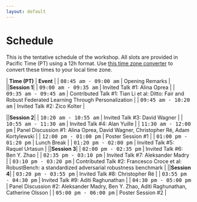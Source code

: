 ```yaml
---
layout: default
---
```


# Schedule

This is the tentative schedule of the workshop. All slots are provided
in Pacific Time (PT) using
a 12h format. Use [this time zone converter](https://www.thetimezoneconverter.com) to convert
these times to your local time zone.

| **Time (PT)** | **Event** |
| <span style="font-family: monospace;">08:45 am - 09:00 am</span> | Opening Remarks |
||**Session 1**|
| <span style="font-family: monospace;">09:00 am - 09:35 am</span> | Invited Talk #1: Alina Oprea |
| <span style="font-family: monospace;">09:35 am - 09:45 am</span> | Contributed Talk #1: Tian Li et al: Ditto: Fair and Robust Federated Learning Through Personalization |
| <span style="font-family: monospace;">09:45 am - 10:20 am</span> | Invited Talk #2: Zico Kolter |

||**Session 2**|
| <span style="font-family: monospace;">10:20 am - 10:55 am</span> | Invited Talk #3: David Wagner |
| <span style="font-family: monospace;">10:55 am - 11:30 am</span> | Invited Talk #4: Alan Yuille |
| <span style="font-family: monospace;">11:30 am - 12:00 pm</span> | Panel Discussion #1: Alina Oprea, David Wagner, Christopher Ré, Adam Kortylewski |
| <span style="font-family: monospace;">12:00 pm - 01:00 pm</span> | Poster Session #1 |
| <span style="font-family: monospace;">01:00 pm - 01:20 pm</span> | Lunch Break |
| <span style="font-family: monospace;">01:20 pm - 02:00 pm</span> | Invited Talk #5: Raquel Urtasun |
||**Session 3**|
| <span style="font-family: monospace;">02:00 pm - 02:35 pm</span> | Invited Talk #6: Ben Y. Zhao |
| <span style="font-family: monospace;">02:35 pm - 03:10 pm</span> | Invited Talk #7: Aleksander Madry |
| <span style="font-family: monospace;">03:10 pm - 03:20 pm</span> | Contributed Talk #2: Francesco Croce et al: RobustBench: a standardized adversarial robustness benchmark |
||**Session 4**|
| <span style="font-family: monospace;">03:20 pm - 03:55 pm</span> | Invited Talk #8: Christopher Ré |
| <span style="font-family: monospace;">03:55 pm - 04:30 pm</span> | Invited Talk #9: Aditi Raghunathan |
| <span style="font-family: monospace;">04:30 pm - 05:00 pm</span> | Panel Discussion #2: Aleksander Madry, Ben Y. Zhao, Aditi Raghunathan, Catherine Olsson |
| <span style="font-family: monospace;">05:00 pm - 06:00 pm</span> | Poster Session #2 |
